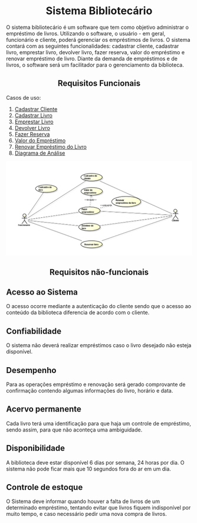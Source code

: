 <!DOCTYPE html>
<html lang="pt-br">
<head>
	<meta charset="utf-8">
	<title>PDS</title>
</head>
<body>
<h1><center>Sistema Bibliotecário</center></h1>

<p>O sistema bibliotecário é um software que tem como objetivo administrar o empréstimo de livros. Utilizando o software, o usuário - em geral, funcionário e cliente, poderá gerenciar os empréstimos de livros. O sistema contará com as seguintes funcionalidades: cadastrar cliente, cadastrar livro, emprestar livro, devolver livro, fazer reserva, valor do empréstimo e renovar empréstimo de livro.
Diante da demanda de empréstimos e de livros, o software será um facilitador para o gerenciamento da biblioteca.
</p>

<h2><center>Requisitos Funcionais</center></h2>

Casos de uso:
<ol>
	<a href="CadastrarCliente.html"> <li>Cadastrar Cliente</li></a>
	<a href="CadastrarLivro.html"> <li>Cadastrar Livro</li></a>
	<a href="EmprestarLivro.html"> <li>Emprestar Livro</li></a>
	<a href="DevolverLivro.html"> <li>Devolver Livro</li></a>
	<a href="FazerReserva.html"> <li>Fazer Reserva</li></a>
	<a href="ValorEmprestimo.html"> <li>Valor do Empréstimo</li></a>
	<a href="RenovacaoLivro.html"> <li>Renovar Empréstimo do Livro</li></a>
	<a href="analise.html"> <li>Diagrama de Análise</li></a>
</ol>

<center><img src="PDS.png"></center>

<h2><center>Requisitos não-funcionais</center></h2>

<h2>Acesso ao Sistema</h2>
O acesso ocorre mediante a autenticação do cliente sendo que o acesso ao conteúdo da biblioteca diferencia de acordo com o cliente.

<h2>Confiabilidade</h2>
O sistema não deverá realizar empréstimos caso o livro desejado não esteja disponível.

<h2>Desempenho</h2>
Para as operações empréstimo e renovação será gerado comprovante de confirmação contendo algumas informações do livro, horário e data.

<h2>Acervo permanente</h2>
Cada livro terá uma identificação para que haja um controle de empréstimo, sendo assim, para que não aconteça uma ambiguidade. 

<h2>Disponibilidade</h2>
A biblioteca deve estar disponível 6 dias por semana, 24 horas por dia. O sistema não pode ficar mais que 10 segundos fora do ar em um dia.

<h2>Controle de estoque</h2>
O Sistema deve informar quando houver a falta de livros de um determinado empréstimo, tentando evitar que livros fiquem indisponível por muito tempo, e caso necessário pedir uma nova compra de livros.


</li>
</body>
</html>
